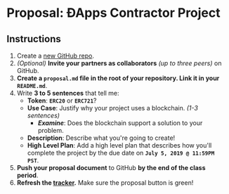 # Proposal: ÐApps Contractor Project

## Instructions


1. Create a [new GitHub repo](https://github.com/new).
2. *(Optional)* **Invite your partners as collaborators** *(up to three peers)* on GitHub.
3. **Create a `proposal.md` file in the root of your repository. Link it in your `README.md`**.
4. Write **3 to 5 sentences** that tell me:
     - **Token**: **`ERC20`** or **`ERC721`**?
     - **Use Case**: Justify why your project uses a blockchain. *(1-3 sentences)*
         - ***Examine***: Does the blockchain support a solution to your problem.
    - **Description**: Describe what you're going to create!
    - **High Level Plan**: Add a high level plan that describes how you'll complete the project by the due date on **`July 5, 2019 @ 11:59PM PST`**.
5. **Push your proposal document** to GitHub **by the end of the class period**.
6. **Refresh the [tracker](https://make.sc/trackbew2.4).** Make sure the proposal button is green!
